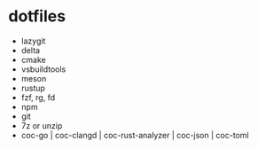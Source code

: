 # dotfiles

 - lazygit
 - delta
 - cmake
 - vsbuildtools
 - meson
 - rustup
 - fzf, rg, fd
 - npm
 - git
 - 7z or unzip
 - coc-go | coc-clangd | coc-rust-analyzer | coc-json | coc-toml
